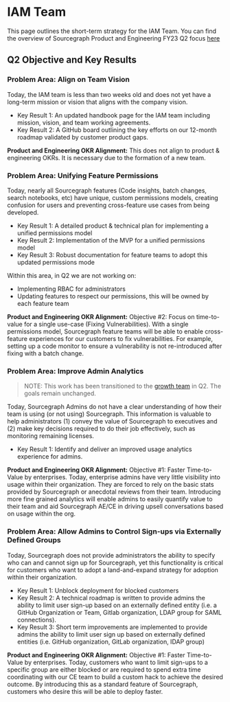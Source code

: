 # IAM Team

This page outlines the short-term strategy for the IAM Team. You can find the overview of Sourcegraph Product and Engineering FY23 Q2 focus [here](../../../departments/engineering/strategy-goals/index.md#fy23-q2-focus)

## Q2 Objective and Key Results

### Problem Area: Align on Team Vision

Today, the IAM team is less than two weeks old and does not yet have a long-term mission or vision that aligns with the company vision.

- Key Result 1: An updated handbook page for the IAM team including mission, vision, and team working agreements.
- Key Result 2: A GitHub board outlining the key efforts on our 12-month roadmap validated by customer product gaps.

**Product and Engineering OKR Alignment:** This does not align to product & engineering OKRs. It is necessary due to the formation of a new team.

### Problem Area: Unifying Feature Permissions

Today, nearly all Sourcegraph features (Code insights, batch changes, search notebooks, etc) have unique, custom permissions models, creating confusion for users and preventing cross-feature use cases from being developed.

- Key Result 1: A detailed product & technical plan for implementing a unified permissions model
- Key Result 2: Implementation of the MVP for a unified permissions model
- Key Result 3: Robust documentation for feature teams to adopt this updated permissions mode

Within this area, in Q2 we are not working on:

- Implementing RBAC for administrators
- Updating features to respect our permissions, this will be owned by each feature team

**Product and Engineering OKR Alignment:** Objective #2: Focus on time-to-value for a single use-case (Fixing Vulnerabilities). With a single permissions model, Sourcegraph feature teams will be able to enable cross-feature experiences for our customers to fix vulnerabilities. For example, setting up a code monitor to ensure a vulnerability is not re-introduced after fixing with a batch change.

### Problem Area: Improve Admin Analytics

> NOTE: This work has been transitioned to the [growth team](../growth-team/index.md) in Q2. The goals remain unchanged.

Today, Sourcegraph Admins do not have a clear understanding of how their team is using (or not using) Sourcegraph. This information is valuable to help administrators (1) convey the value of Sourcegraph to executives and (2) make key decisions required to do their job effectively, such as monitoring remaining licenses.

- Key Result 1: Identify and deliver an improved usage analytics experience for admins.

**Product and Engineering OKR Alignment:** Objective #1: Faster Time-to-Value by enterprises. Today, enterprise admins have very little visibility into usage within their organization. They are forced to rely on the basic stats provided by Sourcegraph or anecdotal reviews from their team. Introducing more fine grained analytics will enable admins to easily quantify value to their team and aid Sourcegraph AE/CE in driving upsell conversations based on usage within the org.

### Problem Area: Allow Admins to Control Sign-ups via Externally Defined Groups

Today, Sourcegraph does not provide administrators the ability to specify who can and cannot sign up for Sourcegraph, yet this functionality is critical for customers who want to adopt a land-and-expand strategy for adoption within their organization.

- Key Result 1: Unblock deployment for blocked customers
- Key Result 2: A technical roadmap is written to provide admins the ability to limit user sign-up based on an externally defined entity (i.e. a GitHub Organization or Team, Gitlab organization, LDAP group for SAML connections).
- Key Result 3: Short term improvements are implemented to provide admins the ability to limit user sign up based on externally defined entities (i.e. GitHub organization, GitLab organization, IDAP group)

**Product and Engineering OKR Alignment:** Objective #1: Faster Time-to-Value by enterprises. Today, customers who want to limit sign-ups to a specific group are either blocked or are required to spend extra time coordinating with our CE team to build a custom hack to achieve the desired outcome. By introducing this as a standard feature of Sourcegraph, customers who desire this will be able to deploy faster.
